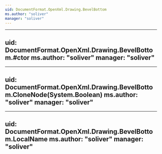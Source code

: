 ```yaml
---
uid: DocumentFormat.OpenXml.Drawing.BevelBottom
ms.author: "soliver"
manager: "soliver"
---
```


---
uid: DocumentFormat.OpenXml.Drawing.BevelBottom.#ctor
ms.author: "soliver"
manager: "soliver"
---

---
uid: DocumentFormat.OpenXml.Drawing.BevelBottom.CloneNode(System.Boolean)
ms.author: "soliver"
manager: "soliver"
---

---
uid: DocumentFormat.OpenXml.Drawing.BevelBottom.LocalName
ms.author: "soliver"
manager: "soliver"
---
